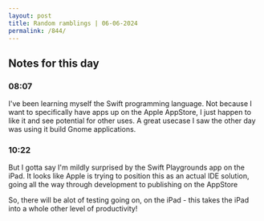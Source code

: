 ```yaml
---
layout: post
title: Random ramblings | 06-06-2024
permalink: /844/
---
```

## Notes for this day

### 08:07

I've been learning myself the Swift programming language. Not because I want to specifically have apps up on the Apple AppStore, I just happen to like it and see potential for other uses. A great usecase I saw the other day was using it build Gnome applications.

### 10:22

But I gotta say I'm mildly surprised by the Swift Playgrounds app on the iPad. It looks like Apple is trying to position this as an actual IDE solution, going all the way through development to publishing on the AppStore

So, there will be alot of testing going on, on the iPad - this takes the iPad into a whole other level of productivity!

